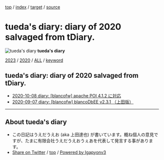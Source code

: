 [top](../index.html) / [index](index.html) / [target](https://uedaueo.github.io/diary-of-tueda/2020/index.html) / [source](https://github.com/uedaueo/diary-of-tueda/blob/master/2020/index.src.md) 

tueda's diary: diary of 2020 salvaged from tDiary.
=====================================================================================================
![tueda's diary](https://uedaueo.github.io/diary-of-tueda/images/furoduck.jpg "うえだうえお") **tueda's diary**

[2023](../2023/index.html)
/ [2020](index.html)
/ [ALL](../idxall.html)
 / [keyword](../keyword/index.html)

## tueda's diary: diary of 2020 salvaged from tDiary.

* [2020-10-08 diary: [blancofw] apache POI 4.1.2 に対応](ig201008.html)
* [2020-09-07 diary: [blancofw] blancoDbEE v2.3.1 （上田版）](ig200907.html)


----------------------------------------------------------------------------------------------------

## About tueda's diary

* この日記はうえだうえお (aka 上田達也) が書いています。概ね個人の意見ですが、たまに有限会社うえだうえおうぇあを代表して発言する事があります。
* [Share on Twitter](https://twitter.com/intent/tweet?hashtags=tueda%2Cuedaueo&text=tueda%27s+diary%3A+diary+of+2020+salvaged+from+tDiary.&url=https%3A%2F%2Fuedaueo.github.io%2Fdiary-of-tueda%2F2020%2Findex.html) / [top](../index.html) / [Powered by Igapyonv3](https://github.com/igapyon/igapyonv3)
